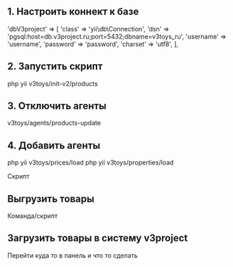 ## 1. Настроить коннект к базе
'dbV3project' => [
    'class' => 'yii\db\Connection',
    'dsn' => 'pgsql:host=db.v3project.ru;port=5432;dbname=v3toys_ru',
    'username' => 'username',
    'password' => 'password',
    'charset' => 'utf8',
],


## 2. Запустить скрипт
php yii v3toys/init-v2/products

## 3. Отключить агенты
v3toys/agents/products-update

## 4. Добавить агенты

php yii v3toys/prices/load
php yii v3toys/properties/load

Скрипт



## Выгрузить товары
Команда/скрипт

## Загрузить товары в систему v3project
Перейти куда то в панель и что то сделать


